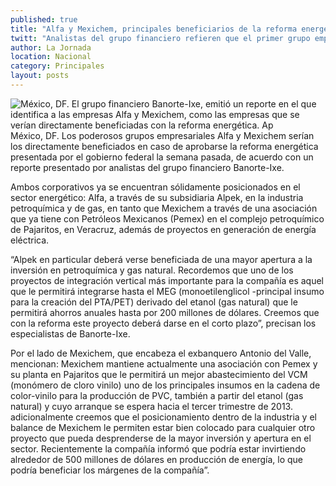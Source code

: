 ```yaml
---
published: true
title: "Alfa y Mexichem, principales beneficiarios de la reforma energética de Peña"
twitt: "Analistas del grupo financiero refieren que el primer grupo empresarial, a través de su subsidiaria Alpek, sacaría provecho de una mayor apertura a la inversión en petroquímica y gas natural."
author: La Jornada
location: Nacional
category: Principales
layout: posts
---
```


![México, DF. El grupo financiero Banorte-Ixe, emitió un reporte en el que identifica a las empresas Alfa y Mexichem, como las empresas que se verían directamente beneficiadas con la reforma energética. Ap](http://i.imgur.com/B7uN0Ldm.jpg)México, DF. Los poderosos grupos empresariales Alfa y Mexichem serían los directamente beneficiados en caso de aprobarse la reforma energética presentada por el gobierno federal la semana pasada, de acuerdo con un reporte presentado por analistas del grupo financiero Banorte-Ixe.

Ambos corporativos ya se encuentran sólidamente posicionados en el sector energético: Alfa, a través de su subsidiaria Alpek, en la industria petroquímica y de gas, en tanto que Mexichem a través de una asociación que ya tiene con Petróleos Mexicanos (Pemex) en el complejo petroquímico de Pajaritos, en Veracruz, además de proyectos en generación de energía eléctrica.

“Alpek en particular deberá verse beneficiada de una mayor apertura a la inversión en petroquímica y gas natural. Recordemos que uno de los proyectos de integración vertical más importante para la compañía es aquel que le permitirá integrarse hasta el MEG (monoetilenglicol -principal insumo para la creación del PTA/PET) derivado del etanol (gas natural) que le permitirá ahorros anuales hasta por 200 millones de dólares. Creemos que con la reforma este proyecto deberá darse en el corto plazo”, precisan los especialistas de Banorte-Ixe.

Por el lado de Mexichem, que encabeza el exbanquero Antonio del Valle, mencionan: Mexichem mantiene actualmente una asociación con Pemex y su planta en Pajaritos que le permitirá un mejor abastecimiento del VCM (monómero de cloro vinilo) uno de los principales insumos en la cadena de color-vinilo para la producción de PVC, también a partir del etanol (gas natural) y cuyo arranque se espera hacia el tercer trimestre de 2013. adicionalmente creemos que el posicionamiento dentro de la industria y el balance de Mexichem le permiten estar bien colocado para cualquier otro proyecto que pueda desprenderse de la mayor inversión y apertura en el sector. Recientemente la compañía informó que podría estar invirtiendo alrededor de 500 millones de dólares en producción de energía, lo que podría beneficiar los márgenes de la compañía”.
